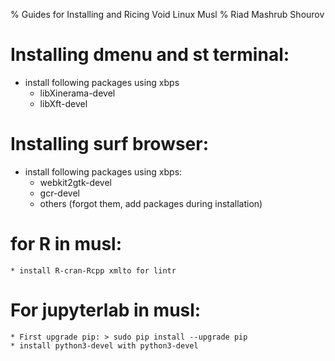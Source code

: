 % Guides for Installing and Ricing Void Linux Musl
% Riad Mashrub Shourov

# Installing dmenu and st terminal:
* install following packages using xbps
	* libXinerama-devel
	* libXft-devel

# Installing surf browser:
* install following packages using xbps:
	* webkit2gtk-devel
	* gcr-devel
	* others (forgot them, add packages during installation)


# for R in musl:
	* install R-cran-Rcpp xmlto for lintr

# For jupyterlab in musl:
	* First upgrade pip: > sudo pip install --upgrade pip
	* install python3-devel with python3-devel
